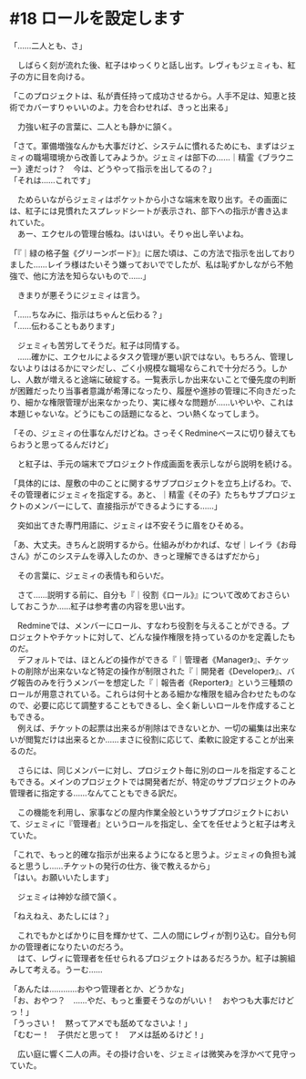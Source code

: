 # #18 ロールを設定します

「……二人とも、さ」

　しばらく刻が流れた後、紅子はゆっくりと話し出す。レヴィもジェミィも、紅子の方に目を向ける。

「このプロジェクトは、私が責任持って成功させるから。人手不足は、知恵と技術でカバーすりゃいいのよ。力を合わせれば、きっと出来る」

　力強い紅子の言葉に、二人とも静かに頷く。

「さて。軍備増強なんかも大事だけど、システムに慣れるためにも、まずはジェミィの職場環境から改善してみようか。ジェミィは部下の……｜精霊《ブラウニー》達だっけ？　今は、どうやって指示を出してるの？」  
「それは……これです」

　ためらいながらジェミィはポケットから小さな端末を取り出す。その画面には、紅子には見慣れたスプレッドシートが表示され、部下への指示が書き込まれていた。  
　あー、エクセルの管理台帳ね。はいはい。そりゃ出し辛いよね。

「『｜緑の格子盤《グリーンボード》』に居た頃は、この方法で指示を出しておりました……レイラ様はたいそう嫌っておいででしたが、私は恥ずかしながら不勉強で、他に方法を知らないもので……」

　きまりが悪そうにジェミィは言う。

「……ちなみに、指示はちゃんと伝わる？」  
「……伝わることもあります」

　ジェミィも苦労してそうだ。紅子は同情する。  
　……確かに、エクセルによるタスク管理が悪い訳ではない。もちろん、管理しないよりははるかにマシだし、ごく小規模な職場ならこれで十分だろう。しかし、人数が増えると途端に破綻する。一覧表示しか出来ないことで優先度の判断が困難だったり当事者意識が希薄になったり、履歴や進捗の管理に不向きだったり、細かな権限管理が出来なかったり、実に様々な問題が……いやいや、これは本題じゃないな。どうにもこの話題になると、つい熱くなってしまう。

「その、ジェミィの仕事なんだけどね。さっそくRedmineベースに切り替えてもらおうと思ってるんだけど」

　と紅子は、手元の端末でプロジェクト作成画面を表示しながら説明を続ける。

「具体的には、屋敷の中のことに関するサブプロジェクトを立ち上げるわ。で、その管理者にジェミィを指定する。あと、｜精霊《その子》たちもサブプロジェクトのメンバーにして、直接指示ができるようにする……」

　突如出てきた専門用語に、ジェミィは不安そうに眉をひそめる。

「あ、大丈夫。きちんと説明するから。仕組みがわかれば、なぜ｜レイラ《お母さん》がこのシステムを導入したのか、きっと理解できるはずだから」

　その言葉に、ジェミィの表情も和らいだ。


　さて……説明する前に、自分も『｜役割《ロール》』について改めておさらいしておこうか……紅子は参考書の内容を思い出す。

　Redmineでは、メンバーにロール、すなわち役割を与えることができる。プロジェクトやチケットに対して、どんな操作権限を持っているのかを定義したものだ。  
　デフォルトでは、ほとんどの操作ができる『｜管理者《Manager》』、チケットの削除が出来ないなど特定の操作が制限された『｜開発者《Developer》』、バグ報告のみを行うメンバーを想定した『｜報告者《Reporter》』という三種類のロールが用意されている。これらは何十とある細かな権限を組み合わせたものなので、必要に応じて調整することもできるし、全く新しいロールを作成することもできる。  
　例えば、チケットの起票は出来るが削除はできないとか、一切の編集は出来ないが閲覧だけは出来るとか……まさに役割に応じて、柔軟に設定することが出来るのだ。

　さらには、同じメンバーに対し、プロジェクト毎に別のロールを指定することもできる。メインのプロジェクトでは開発者だが、特定のサブプロジェクトのみ管理者に指定する……なんてこともできる訳だ。

　この機能を利用し、家事などの屋内作業全般というサブプロジェクトにおいて、ジェミィに『管理者』というロールを指定し、全てを任せようと紅子は考えていた。


「これで、もっと的確な指示が出来るようになると思うよ。ジェミィの負担も減ると思うし……チケットの発行の仕方、後で教えるから」  
「はい。お願いいたします」

　ジェミィは神妙な顔で頷く。

「ねえねえ、あたしには？」

　これでもかとばかりに目を輝かせて、二人の間にレヴィが割り込む。自分も何かの管理者になりたいのだろう。  
　はて、レヴィに管理者を任せられるプロジェクトはあるだろうか。紅子は腕組みして考える。うーむ……

「あんたは…………おやつ管理者とか、どうかな」  
「お、おやつ？　……やだ、もっと重要そうなのがいい！　おやつも大事だけどっ！」  
「うっさい！　黙ってアメでも舐めてなさいよ！」  
「むむー！　子供だと思って！　アメは舐めるけど！」

　広い庭に響く二人の声。その掛け合いを、ジェミィは微笑みを浮かべて見守っていた。
